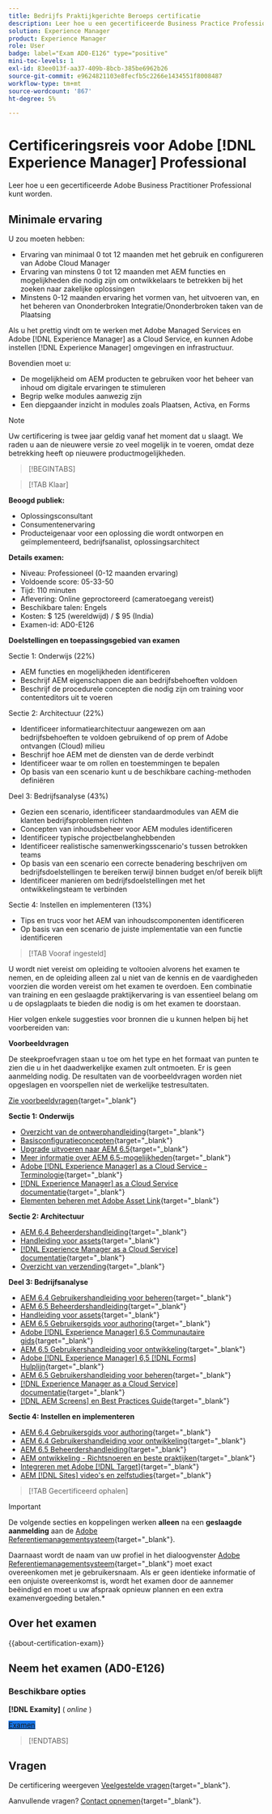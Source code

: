```yaml
---
title: Bedrijfs Praktijkgerichte Beroeps certificatie
description: Leer hoe u een gecertificeerde Business Practice Professional in Adobe kunt worden [!DNL Experience Manager].
solution: Experience Manager
product: Experience Manager
role: User
badge: label="Exam AD0-E126" type="positive"
mini-toc-levels: 1
exl-id: 83ee013f-aa37-409b-8bcb-385be6962b26
source-git-commit: e9624821103e8fecfb5c2266e1434551f8008487
workflow-type: tm+mt
source-wordcount: '867'
ht-degree: 5%

---
```


# Certificeringsreis voor Adobe [!DNL Experience Manager] Professional

Leer hoe u een gecertificeerde Adobe Business Practitioner Professional kunt worden.

## Minimale ervaring

U zou moeten hebben:

* Ervaring van minimaal 0 tot 12 maanden met het gebruik en configureren van Adobe Cloud Manager
* Ervaring van minstens 0 tot 12 maanden met AEM functies en mogelijkheden die nodig zijn om ontwikkelaars te betrekken bij het zoeken naar zakelijke oplossingen
* Minstens 0-12 maanden ervaring het vormen van, het uitvoeren van, en het beheren van Ononderbroken Integratie/Ononderbroken taken van de Plaatsing

Als u het prettig vindt om te werken met Adobe Managed Services en Adobe [!DNL Experience Manager] as a Cloud Service, en kunnen Adobe instellen [!DNL Experience Manager] omgevingen en infrastructuur.

Bovendien moet u:

* De mogelijkheid om AEM producten te gebruiken voor het beheer van inhoud om digitale ervaringen te stimuleren
* Begrip welke modules aanwezig zijn
* Een diepgaander inzicht in modules zoals Plaatsen, Activa, en Forms

>[!NOTE]
>
>Uw certificering is twee jaar geldig vanaf het moment dat u slaagt. We raden u aan de nieuwere versie zo veel mogelijk in te voeren, omdat deze betrekking heeft op nieuwere productmogelijkheden.

>[!BEGINTABS]

>[!TAB Klaar]

**Beoogd publiek:**

* Oplossingsconsultant
* Consumentenervaring
* Producteigenaar voor een oplossing die wordt ontworpen en geïmplementeerd, bedrijfsanalist, oplossingsarchitect

**Details examen:**

* Niveau: Professioneel (0-12 maanden ervaring)
* Voldoende score: 05-33-50
* Tijd: 110 minuten
* Aflevering: Online geproctoreerd (cameratoegang vereist)
* Beschikbare talen: Engels
* Kosten: $ 125 (wereldwijd) / $ 95 (India)
* Examen-id: AD0-E126

**Doelstellingen en toepassingsgebied van examen**

Sectie 1: Onderwijs (22%)

* AEM functies en mogelijkheden identificeren
* Beschrijf AEM eigenschappen die aan bedrijfsbehoeften voldoen
* Beschrijf de procedurele concepten die nodig zijn om training voor contenteditors uit te voeren

Sectie 2: Architectuur (22%)

* Identificeer informatiearchitectuur aangewezen om aan bedrijfsbehoeften te voldoen gebruikend of op prem of Adobe ontvangen (Cloud) milieu
* Beschrijf hoe AEM met de diensten van de derde verbindt
* Identificeer waar te om rollen en toestemmingen te bepalen
* Op basis van een scenario kunt u de beschikbare caching-methoden definiëren

Deel 3: Bedrijfsanalyse (43%)

* Gezien een scenario, identificeer standaardmodules van AEM die klanten bedrijfsproblemen richten
* Concepten van inhoudsbeheer voor AEM modules identificeren
* Identificeer typische projectbelanghebbenden
* Identificeer realistische samenwerkingsscenario&#39;s tussen betrokken teams
* Op basis van een scenario een correcte benadering beschrijven om bedrijfsdoelstellingen te bereiken terwijl binnen budget en/of bereik blijft
* Identificeer manieren om bedrijfsdoelstellingen met het ontwikkelingsteam te verbinden

Sectie 4: Instellen en implementeren (13%)

* Tips en trucs voor het AEM van inhoudscomponenten identificeren
* Op basis van een scenario de juiste implementatie van een functie identificeren

>[!TAB Vooraf ingesteld]

U wordt niet vereist om opleiding te voltooien alvorens het examen te nemen, en de opleiding alleen zal u niet van de kennis en de vaardigheden voorzien die worden vereist om het examen te overdoen. Een combinatie van training en een geslaagde praktijkervaring is van essentieel belang om u de opslagplaats te bieden die nodig is om het examen te doorstaan.

Hier volgen enkele suggesties voor bronnen die u kunnen helpen bij het voorbereiden van:

**Voorbeeldvragen**

De steekproefvragen staan u toe om het type en het formaat van punten te zien die u in het daadwerkelijke examen zult ontmoeten. Er is geen aanmelding nodig. De resultaten van de voorbeeldvragen worden niet opgeslagen en voorspellen niet de werkelijke testresultaten.

[Zie voorbeeldvragen](https://scorpion.caveon.com/launchpad/ad0-e126-adobe-experience-manager-business-practitioner-professional-copy-ddww4w){target="_blank"}

**Sectie 1: Onderwijs**

* [Overzicht van de ontwerphandleiding](https://experienceleague.adobe.com/docs/experience-manager-65/authoring/home.html){target="_blank"}
* [Basisconfiguratieconcepten](https://experienceleague.adobe.com/docs/experience-manager-65/deploying/configuring/configuring.html){target="_blank"}
* [Upgrade uitvoeren naar AEM 6.5](https://experienceleague.adobe.com/docs/experience-manager-65/deploying/upgrading/upgrade.html){target="_blank"}
* [Meer informatie over AEM 6.5-mogelijkheden](https://experienceleague.adobe.com/docs/experience-manager-65/user-guide/troubleshooting/learn.html){target="_blank"}
* [Adobe [!DNL Experience Manager] as a Cloud Service - Terminologie](https://experienceleague.adobe.com/docs/experience-manager-cloud-service/overview/terminology.html){target="_blank"}
* [[!DNL Experience Manager] as a Cloud Service documentatie](https://experienceleague.adobe.com/docs/experience-manager-cloud-service/content/home.html){target="_blank"}
* [Elementen beheren met Adobe Asset Link](https://helpx.adobe.com/nl/enterprise/using/manage-assets-using-adobe-asset-link.html){target="_blank"}

**Sectie 2: Architectuur**

* [AEM 6.4 Beheerdershandleiding](https://experienceleague.adobe.com/docs/experience-manager-64/administering/home.html){target="_blank"}
* [Handleiding voor assets](https://experienceleague.adobe.com/docs/experience-manager-64/assets/home.html){target="_blank"}
* [[!DNL Experience Manager as a Cloud Service] documentatie](https://experienceleague.adobe.com/docs/experience-manager-cloud-service/content/home.html){target="_blank"}
* [Overzicht van verzending](https://experienceleague.adobe.com/docs/experience-manager-dispatcher/using/dispatcher.html){target="_blank"}

**Deel 3: Bedrijfsanalyse**

* [AEM 6.4 Gebruikershandleiding voor beheren](https://experienceleague.adobe.com/docs/experience-manager-64/managing/home.html){target="_blank"}
* [AEM 6.5 Beheerdershandleiding](https://experienceleague.adobe.com/docs/experience-manager-65/administering/home.html){target="_blank"}
* [Handleiding voor assets](https://experienceleague.adobe.com/docs/experience-manager-64/assets/home.html){target="_blank"}
* [AEM 6.5 Gebruikersgids voor authoring](https://experienceleague.adobe.com/docs/experience-manager-65/authoring/home.html){target="_blank"}
* [Adobe [!DNL Experience Manager] 6.5 Communautaire gids](https://experienceleague.adobe.com/docs/experience-manager-65/communities/home.html){target="_blank"}
* [AEM 6.5 Gebruikershandleiding voor ontwikkeling](https://experienceleague.adobe.com/docs/experience-manager-65/developing/home.html){target="_blank"}
* [Adobe [!DNL Experience Manager] 6,5 [!DNL Forms] Hulplijn](https://experienceleague.adobe.com/docs/experience-manager-65/forms/home.html){target="_blank"}
* [AEM 6.5 Gebruikershandleiding voor beheren](https://experienceleague.adobe.com/docs/experience-manager-65/managing/home.html){target="_blank"}
* [[!DNL Experience Manager as a Cloud Service] documentatie](https://experienceleague.adobe.com/docs/experience-manager-cloud-service/content/home.html){target="_blank"}
* [[!DNL AEM Screens] en Best Practices Guide](https://experienceleague.adobe.com/docs/experience-manager-screens/using/about-guide.html){target="_blank"}

**Sectie 4: Instellen en implementeren**

* [AEM 6.4 Gebruikersgids voor authoring](https://experienceleague.adobe.com/docs/experience-manager-64/authoring/home.html){target="_blank"}
* [AEM 6.4 Gebruikershandleiding voor ontwikkeling](https://experienceleague.adobe.com/docs/experience-manager-64/developing/home.html){target="_blank"}
* [AEM 6.5 Beheerdershandleiding](https://experienceleague.adobe.com/docs/experience-manager-65/administering/home.html){target="_blank"}
* [AEM ontwikkeling - Richtsnoeren en beste praktijken](https://experienceleague.adobe.com/docs/experience-manager-65/developing/introduction/dev-guidelines-bestpractices.html){target="_blank"}
* [Integreren met Adobe [!DNL Target]](https://experienceleague.adobe.com/docs/experience-manager-cloud-service/sites/integrations/integrating-adobe-target.html){target="_blank"}
* [AEM [!DNL Sites] video&#39;s en zelfstudies](https://experienceleague.adobe.com/docs/experience-manager-learn/sites/overview.html){target="_blank"}

>[!TAB Gecertificeerd ophalen]

>[!IMPORTANT]
>
>De volgende secties en koppelingen werken **alleen**  na een **geslaagde aanmelding** aan de [Adobe Referentiemanagementsysteem](https://www.certmetrics.com/adobe){target="_blank"}.
>
>Daarnaast wordt de naam van uw profiel in het dialoogvenster [Adobe Referentiemanagementsysteem](https://www.certmetrics.com/adobe){target="_blank"} moet exact overeenkomen met je gebruikersnaam. Als er geen identieke informatie of een onjuiste overeenkomst is, wordt het examen door de aannemer beëindigd en moet u uw afspraak opnieuw plannen en een extra examenvergoeding betalen.*


## Over het examen

{{about-certification-exam}}

## Neem het examen (AD0-E126)

### Beschikbare opties

**[!DNL Examity]** ( *online* )

<a href="https://www.certmetrics.com/adobe/candidate/examity_sso.aspx?eid=AD0-E126" target="_blank" class="spectrum-Button spectrum-Button--fill spectrum-Button--accent spectrum-Button--sizeM is-margin-bottom-big-big at-element-click-tracking" style="background-color:#1473E6">

<span class="spectrum-Button-label has-no-wrap">
   Examen
</span>
</a>

>[!ENDTABS]

## Vragen

De certificering weergeven [Veelgestelde vragen](https://experienceleague.adobe.com/docs/certification/certification/faq.html){target="_blank"}.

Aanvullende vragen? [Contact opnemen](mailto:certif@adobe.com){target="_blank"}.
